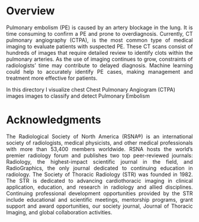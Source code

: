 # Overview
<p align="justify">
Pulmonary embolism (PE) is caused by an artery blockage in the lung. It is time consuming to confirm a PE and prone to overdiagnosis. Currently, CT pulmonary angiography (CTPA), is the most common type of medical imaging to evaluate patients with suspected PE. These CT scans consist of hundreds of images that require detailed review to identify clots within the pulmonary arteries. As the use of imaging continues to grow, constraints of radiologists’ time may contribute to delayed diagnosis. Machine learning could help to accurately identify PE cases, making management and treatment more effective for patients.
 
In this directory I visualize chest Chest Pulmonary Angiogram (CTPA) images images to  classify and detect Pulmonary Embolism 
</p>
 
 # Acknowledgments
 <p align="justify">
The Radiological Society of North America (RSNA®) is an international society of radiologists, medical physicists, and other medical professionals with more than 53,400 members worldwide. RSNA hosts the world’s premier radiology forum and publishes two top peer-reviewed journals: Radiology, the highest-impact scientific journal in the field, and RadioGraphics, the only journal dedicated to continuing education in radiology. The Society of Thoracic Radiology (STR) was founded in 1982. The STR is dedicated to advancing cardiothoracic imaging in clinical application, education, and research in radiology and allied disciplines. Continuing professional development opportunities provided by the STR include educational and scientific meetings, mentorship programs, grant support and award opportunities, our society journal, Journal of Thoracic Imaging, and global collaboration activities.
 </p>
